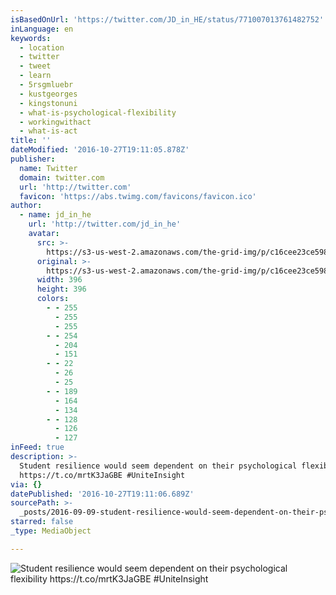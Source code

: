```yaml
---
isBasedOnUrl: 'https://twitter.com/JD_in_HE/status/771007013761482752'
inLanguage: en
keywords:
  - location
  - twitter
  - tweet
  - learn
  - 5rsgmluebr
  - kustgeorges
  - kingstonuni
  - what-is-psychological-flexibility
  - workingwithact
  - what-is-act
title: ''
dateModified: '2016-10-27T19:11:05.878Z'
publisher:
  name: Twitter
  domain: twitter.com
  url: 'http://twitter.com'
  favicon: 'https://abs.twimg.com/favicons/favicon.ico'
author:
  - name: jd_in_he
    url: 'http://twitter.com/jd_in_he'
    avatar:
      src: >-
        https://s3-us-west-2.amazonaws.com/the-grid-img/p/c16cee23ce5983921a12820e8a443aded855e2c1.jpg
      original: >-
        https://s3-us-west-2.amazonaws.com/the-grid-img/p/c16cee23ce5983921a12820e8a443aded855e2c1.jpg
      width: 396
      height: 396
      colors:
        - - 255
          - 255
          - 255
        - - 254
          - 204
          - 151
        - - 22
          - 26
          - 25
        - - 189
          - 164
          - 134
        - - 128
          - 126
          - 127
inFeed: true
description: >-
  Student resilience would seem dependent on their psychological flexibility
  https://t.co/mrtK3JaGBE #UniteInsight
via: {}
datePublished: '2016-10-27T19:11:06.689Z'
sourcePath: >-
  _posts/2016-09-09-student-resilience-would-seem-dependent-on-their-psychologic.md
starred: false
_type: MediaObject

---
```

![Student resilience would seem dependent on their psychological flexibility https://t.co/mrtK3JaGBE #UniteInsight](https://pbs.twimg.com/media/CrMqygQWgAAu308.jpg:large)